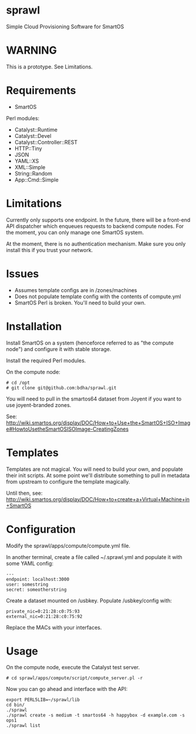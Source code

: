 sprawl
======

Simple Cloud Provisioning Software for SmartOS

WARNING
=======

This is a prototype. See Limitations.

Requirements
============

* SmartOS

Perl modules:

* Catalyst::Runtime
* Catalyst::Devel
* Catalyst::Controller::REST
* HTTP::Tiny
* JSON
* YAML::XS
* XML::Simple
* String::Random
* App::Cmd::Simple

Limitations
===========
Currently only supports one endpoint. In the future, there will be a front-end API dispatcher which enqueues requests to backend compute nodes. For the moment, you can only manage one SmartOS system.

At the moment, there is no authentication mechanism. Make sure you only install this if you trust your network.

Issues
======

* Assumes template configs are in /zones/machines
* Does not populate template config with the contents of compute.yml
* SmartOS Perl is broken. You'll need to build your own.

Installation
============

Install SmartOS on a system (henceforce referred to as "the compute node") and configure it with stable storage.

Install the required Perl modules.

On the compute node:

    # cd /opt
    # git clone git@github.com:bdha/sprawl.git

You will need to pull in the smartos64 dataset from Joyent if you want to use joyent-branded zones.

See: http://wiki.smartos.org/display/DOC/How+to+Use+the+SmartOS+ISO+Image#HowtoUsetheSmartOSISOImage-CreatingZones

Templates
========

Templates are not magical. You will need to build your own, and populate their init scripts. At some point we'll distribute something to pull in metadata from upstream to configure the template magically.

Until then, see: http://wiki.smartos.org/display/DOC/How+to+create+a+Virtual+Machine+in+SmartOS

Configuration
=============

Modify the sprawl/apps/compute/compute.yml file.

In another terminal, create a file called ~/.sprawl.yml and populate it with some YAML config:

    ---
    endpoint: localhost:3000
    user: somestring
    secret: someotherstring

Create a dataset mounted on /usbkey. Populate /usbkey/config with:

    private_nic=0:21:28:c0:75:93
    external_nic=0:21:28:c0:75:92

Replace the MACs with your interfaces.

Usage
=====

On the compute node, execute the Catalyst test server.

    # cd sprawl/apps/compute/script/compute_server.pl -r

Now you can go ahead and interface with the API:

    export PERL5LIB=~/sprawl/lib
    cd bin/
    ./sprawl 
    ./sprawl create -s medium -t smartos64 -h happybox -d example.com -s ops1
    ./sprawl list
